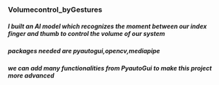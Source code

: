 ### Volumecontrol_byGestures
##### I built an Al model which recognizes the moment between our index finger and thumb to control the volume of our system
##### packages needed are pyautogui,opencv,mediapipe
##### we can add many functionalities from PyautoGui to make this project more advanced

